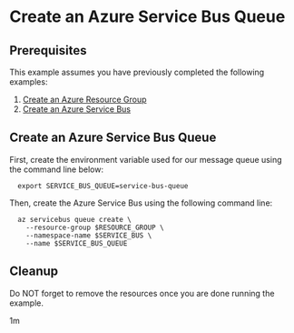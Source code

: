 
# Create an Azure Service Bus Queue

## Prerequisites

This example assumes you have previously completed the following examples:

1. [Create an Azure Resource Group](../../group/create/README.md)
1. [Create an Azure Service Bus](../create/README.md)

## Create an Azure Service Bus Queue

<!-- workflow.cron(0 15 * * 1) -->
<!-- workflow.include(../create/README.md) -->

First, create the environment variable used for our message queue
using the command line below:

<!-- workflow.skip() -->
```shell
  export SERVICE_BUS_QUEUE=service-bus-queue
```

<!-- workflow.run() 
if [[ -z $SERVICE_BUS_QUEUE ]]; then
  export SERVICE_BUS_QUEUE=service-bus-queue-$RANDOM
fi
-->

Then, create the Azure Service Bus using the following command line:

```shell
  az servicebus queue create \
    --resource-group $RESOURCE_GROUP \
    --namespace-name $SERVICE_BUS \
    --name $SERVICE_BUS_QUEUE
```

<!-- workflow.directOnly() 

  export RESULT=$(az servicebus queue show --resource-group $RESOURCE_GROUP --namespace $SERVICE_BUS --name $SERVICE_BUS_QUEUE --query status --output tsv)
  az group delete --name $RESOURCE_GROUP --yes || true
  if [[ "$RESULT" != Active ]]; then
    exit 1
  fi

  -->

## Cleanup

Do NOT forget to remove the resources once you are done running the example.

1m

